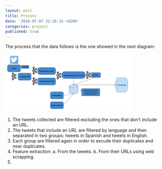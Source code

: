 ```yaml
---
layout: post
title: Process
date: '2016-07-07 21:16:15 +0200'
categories: project
published: true
---
```

The process that the data follows is the one showed in the next diagram:


<img class="img-responsive pull-right" width="80%" src="/assets/images/process.png" alt="{{ post.title }}"/>


1. The tweets collected are filtered excluding the ones that don't include an URL.
2. The tweets that include an URL are filtered by language and then separated in two groups: tweets in Spanish and tweets in English.
3. Each group are filtered again in order to excude their duplicates and near duplicates.
4. Feature extraction:
	a. From the tweets.
	b. From their URLs using web scrapping.
5. 
